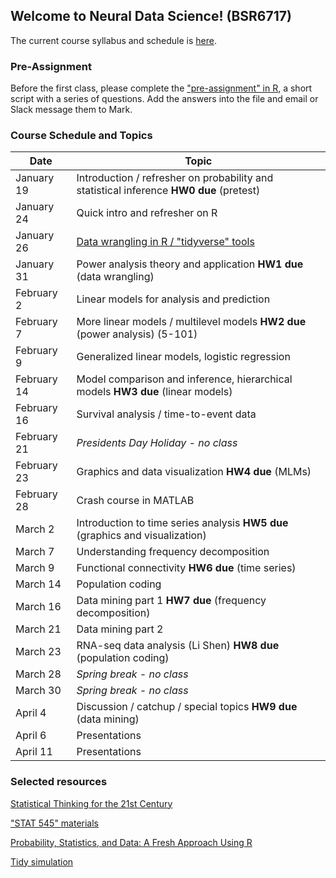 ## Welcome to Neural Data Science! (BSR6717)

The current course syllabus and schedule is [here](./neural_data_science_syllabus_20211207.pdf).

### Pre-Assignment

Before the first class, please complete the ["pre-assignment" in R](./HW0.R), a short script with a series of questions. Add the answers into the file and email or Slack message them to Mark.

### Course Schedule and Topics

| Date | Topic |
| --- | --- |
| January 19	| Introduction / refresher on probability and statistical inference **HW0 due** (pretest) |
| January 24	| Quick intro and refresher on R |
| January 26	| [Data wrangling in R / "tidyverse" tools](./20220126.md) |
| January 31	| Power analysis theory and application **HW1 due** (data wrangling) |
| February 2	| Linear models for analysis and prediction |
| February 7	| More linear models / multilevel models **HW2 due** (power analysis) (5-101) |
| February 9	| Generalized linear models, logistic regression |
| February 14	| Model comparison and inference, hierarchical models **HW3 due** (linear models) |
| February 16	| Survival analysis / time-to-event data |
| February 21	| _Presidents Day Holiday - no class_ |
| February 23	| Graphics and data visualization **HW4 due** (MLMs) |
| February 28	| Crash course in MATLAB |
| March 2	| Introduction to time series analysis **HW5 due** (graphics and visualization) |
| March 7	| Understanding frequency decomposition |
| March 9	| Functional connectivity **HW6 due** (time series) |
| March 14	| Population coding |
| March 16	| Data mining part 1 **HW7 due** (frequency decomposition) |
| March 21	| Data mining part 2 |
| March 23	| RNA-seq data analysis (Li Shen) **HW8 due** (population coding) |
| March 28	| _Spring break - no class_ |
| March 30	| _Spring break - no class_ |
| April 4		| Discussion / catchup / special topics **HW9 due** (data mining) |
| April 6		| Presentations |
| April 11	| Presentations |

### Selected resources

[Statistical Thinking for the 21st Century](https://statsthinking21.org)

["STAT 545" materials](https://stat545.com/)

[Probability, Statistics, and Data: A Fresh Approach Using R](https://mathstat.slu.edu/~speegle/_book/preface.html)

[Tidy simulation](http://ritsokiguess.site/blogg/posts/2021-11-14-tidy-simulation/)

